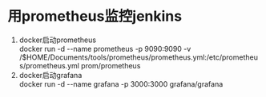 # 用prometheus监控jenkins

1. docker启动prometheus  
   docker run -d --name prometheus -p 9090:9090 -v /$HOME/Documents/tools/prometheus/prometheus.yml:/etc/prometheus/prometheus.yml prom/prometheus  
2. docker启动grafana  
   docker run -d --name grafana -p 3000:3000 grafana/grafana

   